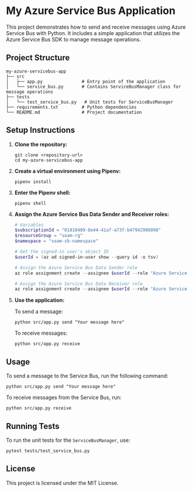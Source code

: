 # My Azure Service Bus Application

This project demonstrates how to send and receive messages using Azure Service Bus with Python. It includes a simple application that utilizes the Azure Service Bus SDK to manage message operations.

## Project Structure

```
my-azure-servicebus-app
├── src
│   ├── app.py               # Entry point of the application
│   └── service_bus.py       # Contains ServiceBusManager class for message operations
├── tests
│   └── test_service_bus.py   # Unit tests for ServiceBusManager
├── requirements.txt         # Python dependencies
└── README.md                # Project documentation
```

## Setup Instructions

1. **Clone the repository:**
   ```
   git clone <repository-url>
   cd my-azure-servicebus-app
   ```

2. **Create a virtual environment using Pipenv:**
   ```
   pipenv install
   ```

3. **Enter the Pipenv shell:**
   ```
   pipenv shell
   ```

4. **Assign the Azure Service Bus Data Sender and Receiver roles:**

   ```powershell
   # Variables
   $subscriptionId = "01810409-8e44-41af-a73f-b47942986098"
   $resourceGroup = "soam-rg"
   $namespace = "soam-sb-namespace"

   # Get the signed-in user's object ID
   $userId = (az ad signed-in-user show --query id -o tsv)

   # Assign the Azure Service Bus Data Sender role
   az role assignment create --assignee $userId --role "Azure Service Bus Data Sender" --scope "/subscriptions/$subscriptionId/resourceGroups/$resourceGroup/providers/Microsoft.ServiceBus/namespaces/$namespace"

   # Assign the Azure Service Bus Data Receiver role
   az role assignment create --assignee $userId --role "Azure Service Bus Data Receiver" --scope "/subscriptions/$subscriptionId/resourceGroups/$resourceGroup/providers/Microsoft.ServiceBus/namespaces/$namespace"
   ```

5. **Use the application:**

   To send a message:
   ```
   python src/app.py send "Your message here"
   ```

   To receive messages:
   ```
   python src/app.py receive
   ```

## Usage

To send a message to the Service Bus, run the following command:
```
python src/app.py send "Your message here"
```

To receive messages from the Service Bus, run:
```
python src/app.py receive
```

## Running Tests

To run the unit tests for the `ServiceBusManager`, use:
```
pytest tests/test_service_bus.py
```

## License

This project is licensed under the MIT License.